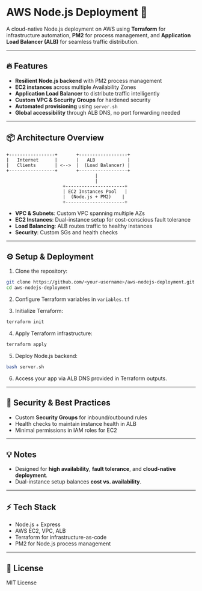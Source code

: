 # AWS Node.js Deployment 🚀

A cloud-native Node.js deployment on AWS using **Terraform** for infrastructure automation, **PM2** for process management, and **Application Load Balancer (ALB)** for seamless traffic distribution.

---

## 🔥 Features

- **Resilient Node.js backend** with PM2 process management
- **EC2 instances** across multiple Availability Zones
- **Application Load Balancer** to distribute traffic intelligently
- **Custom VPC & Security Groups** for hardened security
- **Automated provisioning** using `server.sh`
- **Global accessibility** through ALB DNS, no port forwarding needed

---

## 📦 Architecture Overview

```
+-----------------+       +------------------+
|   Internet      |       |   ALB            |
|   Clients       | <-->  |  (Load Balancer) |
+-----------------+       +------------------+
                                 |
                                 |
                     +----------------------+
                     | EC2 Instances Pool   |
                     |  (Node.js + PM2)    |
                     +----------------------+
```

- **VPC & Subnets**: Custom VPC spanning multiple AZs  
- **EC2 Instances**: Dual-instance setup for cost-conscious fault tolerance  
- **Load Balancing**: ALB routes traffic to healthy instances  
- **Security**: Custom SGs and health checks  

---

## ⚙️ Setup & Deployment

1. Clone the repository:

```bash
git clone https://github.com/<your-username>/aws-nodejs-deployment.git
cd aws-nodejs-deployment
```

2. Configure Terraform variables in `variables.tf`  

3. Initialize Terraform:

```bash
terraform init
```

4. Apply Terraform infrastructure:

```bash
terraform apply
```

5. Deploy Node.js backend:

```bash
bash server.sh
```

6. Access your app via ALB DNS provided in Terraform outputs.

---

## 🔐 Security & Best Practices

- Custom **Security Groups** for inbound/outbound rules  
- Health checks to maintain instance health in ALB  
- Minimal permissions in IAM roles for EC2  

---

## 💡 Notes

- Designed for **high availability**, **fault tolerance**, and **cloud-native deployment**.  
- Dual-instance setup balances **cost vs. availability**.  

---

## ⚡ Tech Stack

- Node.js + Express  
- AWS EC2, VPC, ALB  
- Terraform for infrastructure-as-code  
- PM2 for Node.js process management  

---

## 📄 License

MIT License

